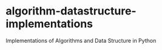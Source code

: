 # algorithm-datastructure-implementations
Implementations of Algorithms and Data Structure in Python
